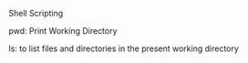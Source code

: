 Shell Scripting

pwd: Print Working Directory

ls: to list files and directories in the present working directory